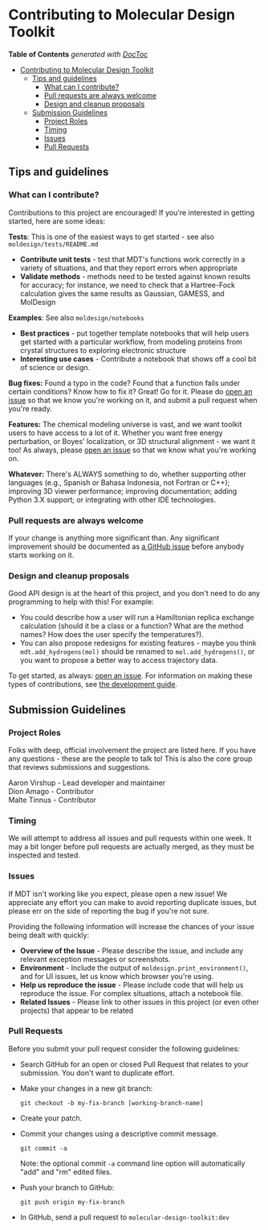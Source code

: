 # Contributing to Molecular Design Toolkit


<!-- START doctoc generated TOC please keep comment here to allow auto update -->
<!-- DON'T EDIT THIS SECTION, INSTEAD RE-RUN doctoc TO UPDATE -->
**Table of Contents**  *generated with [DocToc](https://github.com/thlorenz/doctoc)*

- [Contributing to Molecular Design Toolkit](#contributing-to-molecular-design-toolkit)
    - [Tips and guidelines](#tips-and-guidelines)
        - [What can I contribute?](#what-can-i-contribute)
        - [Pull requests are always welcome](#pull-requests-are-always-welcome)
        - [Design and cleanup proposals](#design-and-cleanup-proposals)
    - [Submission Guidelines](#submission-guidelines)
        - [Project Roles](#project-roles)
        - [Timing](#timing)
        - [Issues](#issues)
        - [Pull Requests](#pull-requests)

<!-- END doctoc generated TOC please keep comment here to allow auto update -->

<!-- to generate: npm install doctoc: doctoc --gitlab --maxlevel 3 CONTRIBUTING.md-->



## Tips and guidelines

### What can I contribute?
Contributions to this project are encouraged! If you're interested in getting started, here are some ideas:


**Tests**: This is one of the easiest ways to get started - see also `moldesign/tests/README.md`

 * **Contribute unit tests** - test that MDT's functions work correctly in a variety of situations, and that they report errors when appropriate 
 * **Validate methods** - methods need to be tested against known results for accuracy; for instance, we need to check that a Hartree-Fock calculation gives the same results as Gaussian, GAMESS, and MolDesign

**Examples**: See also `moldesign/notebooks`

 * **Best practices** - put together template notebooks that will help users get started with a particular workflow, from modeling proteins from crystal structures to exploring electronic structure
 * **Interesting use cases** - Contribute a notebook that shows off a cool bit of science or design.

**Bug fixes:** Found a typo in the code? Found that a function fails under certain conditions? Know how to fix it? Great! Go for it. Please do [open an issue](https://github.com/autodesk/moldesign/issues) so that we know you're working on it, and submit a pull request when you're ready.

**Features:** The chemical modeling universe is vast, and we want toolkit users to have access to a lot of it. Whether you want free energy perturbation, or Boyes' localization, or 3D structural alignment - we want it too! As always, please [open an issue](https://github.com/autodesk/moldesign/issues) so that we know what you're working on.


**Whatever:** There's ALWAYS something to do, whether supporting other languages (e.g., Spanish or Bahasa Indonesia, not Fortran or C++); improving 3D viewer performance; improving documentation; adding Python 3.X support; or integrating with other IDE technologies.

### Pull requests are always welcome

If your change is anything more significant than. Any significant improvement should be
documented as [a GitHub issue](https://github.com/autodesk/moldesign/issues) before
anybody starts working on it.

### Design and cleanup proposals

Good API design is at the heart of this project, and you don't need to do any programming to help with this! For example:

 * You could describe how a user will run a Hamiltonian replica exchange calculation (should it be a class or a function? What are the method names? How does the user specify the temperatures?).
 * You can also propose redesigns for existing features - maybe you think `mdt.add_hydrogens(mol)` should be renamed to `mol.add_hydrogens()`, or you want to propose a better way to access trajectory data.

To get started, as always: [open an issue](https://github.com/autodesk/moldesign/issues). For information on making these types of
contributions, see [the development guide](DEVELOPMENT.md).



## Submission Guidelines

### Project Roles
Folks with deep, official involvement the project are listed here. If you have any questions - these are the people to talk to! This is also the core group that reviews submissions and suggestions.

Aaron Virshup - Lead developer and maintainer<br>
Dion Amago - Contributor<br>
Malte Tinnus - Contributor

### Timing

We will attempt to address all issues and pull requests within one week. It may a bit longer before pull requests are actually merged, as they must be inspected and tested. 

### Issues

If MDT isn't working like you expect, please open a new issue! We appreciate any effort you can make to avoid reporting duplicate issues, but please err on the side of reporting the bug if you're not sure.

Providing the following information will increase the chances of your issue being dealt with quickly:

* **Overview of the Issue** - Please describe the issue, and include any relevant exception messages or screenshots.
* **Environment** - Include the output of `moldesign.print_environment()`, and for UI issues, let us know which browser you're using.
* **Help us reproduce the issue** - Please include code that will help us reproduce the issue. For complex situations, attach a notebook file.
* **Related Issues** - Please link to other issues in this project (or even other projects) that appear to be related 

### Pull Requests

Before you submit your pull request consider the following guidelines:

* Search GitHub for an open or closed Pull Request that relates to your submission. You don't want to duplicate effort.
* Make your changes in a new git branch:

     ```shell
     git checkout -b my-fix-branch [working-branch-name]
     ```

* Create your patch.
* Commit your changes using a descriptive commit message.

     ```shell
     git commit -a
     ```
  Note: the optional commit `-a` command line option will automatically "add" and "rm" edited files.

* Push your branch to GitHub:

    ```shell
    git push origin my-fix-branch
    ```

* In GitHub, send a pull request to `molecular-design-toolkit:dev`

